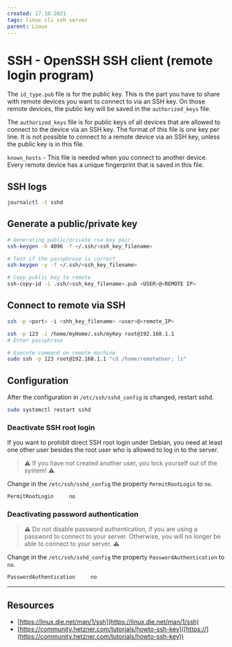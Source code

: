 ```yaml
---
created: 17.10.2021
tags: linux cli ssh server
parent: Linux
---
```


# SSH - OpenSSH SSH client (remote login program)

The `id_type.pub` file is for the public key. This is the part you have to share with remote devices you want to connect to via an SSH key. On those remote devices, the public key will be saved in the `authorized_keys` file.

The `authorized_keys` file is for public keys of all devices that are allowed to connect to the device via an SSH key. The format of this file is one key per line. It is not possible to connect to a remote device via an SSH key, unless the public key is in this file.

`known_hosts` - This file is needed when you connect to another device. Every remote device has a unique fingerprint that is saved in this file.

## SSH logs

```bash
journalctl -t sshd
```

## Generate a public/private key

```bash
# Generating public/private rsa key pair.
ssh-keygen -b 4096 -f ~/.ssh/<ssh_key_filename>

# Test if the passphrase is correct
ssh-keygen -y -f ~/.ssh/<ssh_key_filename>

# Copy public key to remote
ssh-copy-id -i .ssh/<ssh_key_filename>.pub <USER>@<REMOTE IP>
```

## Connect to remote via SSH

```bash
ssh -p <port> -i <shh_key_filename> <user>@<remote_IP>

ssh -p 123 -i /home/myHome/.ssh/myKey root@192.168.1.1
# Enter passphrase

# Execute command on remote machine
sudo ssh -p 123 root@192.168.1.1 "cd /home/remoteUser; ls"
```

## Configuration

After the configuration in `/etc/ssh/sshd_config` is changed, restart sshd.

```bash
sudo systemctl restart sshd
```

### Deactivate SSH root login

If you want to prohibit direct SSH root login under Debian, you need at least one other user besides the root user who is allowed to log in to the server.

> :warning: If you have not created another user, you lock yourself out of the system! :warning:

Change in the `/etc/ssh/sshd_config` the property `PermitRootLogin` to `no`.

```bash
PermitRootLogin     no
```

### Deactivating password authentication

> :warning: Do not disable password authentication, if you are using a password to connect to your server. Otherwise, you will no longer be able to connect to your server. :warning:

Change in the `/etc/ssh/sshd_config` the property `PasswordAuthentication` to `no`.

```bash
PasswordAuthentication     no
```

---

## Resources

* [https://linux.die.net/man/1/ssh](https://linux.die.net/man/1/ssh)
* [https://community.hetzner.com/tutorials/howto-ssh-key]([https://](https://community.hetzner.com/tutorials/howto-ssh-key))
